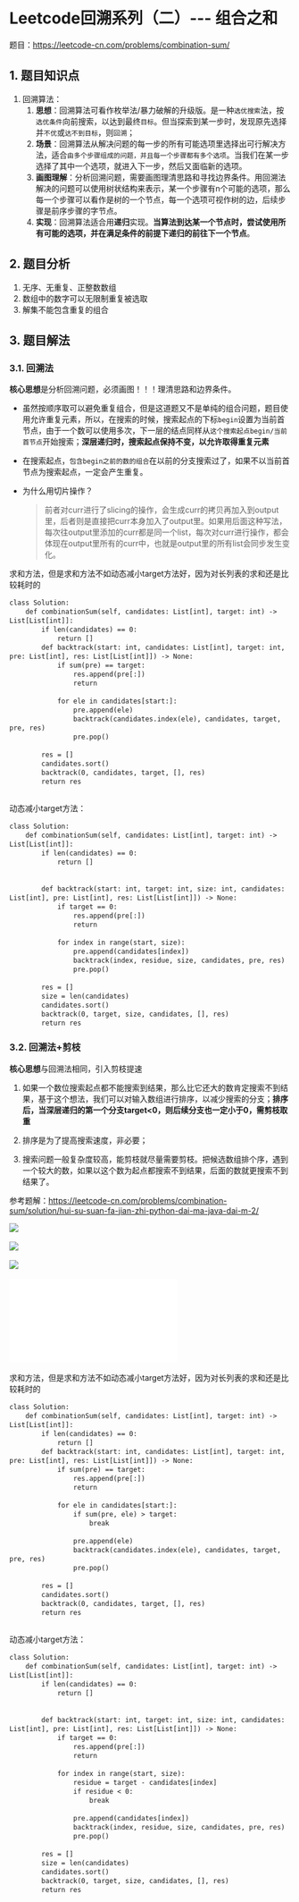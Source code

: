 <h1>Leetcode回溯系列（二）--- 组合之和</h1>

题目：<https://leetcode-cn.com/problems/combination-sum/>

<h2>1. 题目知识点</h2>

1. 回溯算法：
    1. **思想**：回溯算法可看作枚举法/暴力破解的升级版。是一种`选优搜索`法，按`选优条件`向前搜索，以达到最终`目标`。但当探索到某一步时，发现原先选择并`不优`或`达不到目标`，则`回溯`；
    2. **场景**：回溯算法从解决问题的每一步的所有可能选项里选择出可行解决方法，适合`由多个步骤组成的问题，并且每一个步骤都有多个选项`。当我们在某一步选择了其中一个选项，就进入下一步，然后又面临新的选项。
    3. **画图理解**：分析回溯问题，需要画图理清思路和寻找边界条件。用回溯法解决的问题可以使用树状结构来表示，某一个步骤有n个可能的选项，那么每一个步骤可以看作是树的一个节点，每一个选项可视作树的边，后续步骤是前序步骤的字节点。
    4. **实现**：回溯算法适合用**递归**实现。**当算法到达某一个节点时，尝试使用所有可能的选项，并在满足条件的前提下递归的前往下一个节点**。


<h2>2. 题目分析</h2>

1. 无序、无重复、正整数数组
2. 数组中的数字可以无限制重复被选取
3. 解集不能包含重复的组合

<h2>3. 题目解法</h2>

<h3>3.1. 回溯法</h3>

**核心思想**是分析回溯问题，必须画图！！！理清思路和边界条件。

+ 虽然按顺序取可以避免重复组合，但是这道题又不是单纯的组合问题，题目使用允许重复元素，所以，在搜索的时候，搜索起点的下标`begin`设置为当前首节点，由于一个数可以使用多次，下一层的结点同样从`这个搜索起点begin/当前首节点`开始搜索；**深层递归时，搜索起点保持不变，以允许取得重复元素**
+ 在搜索起点，`包含begin之前的数的组合`在以前的分支搜索过了，如果不以当前首节点为搜索起点，一定会产生重复。


+ 为什么用切片操作？

    > 前者对curr进行了slicing的操作，会生成curr的拷贝再加入到output里，后者则是直接把curr本身加入了output里。如果用后面这种写法，每次往output里添加的curr都是同一个list，每次对curr进行操作，都会体现在output里所有的curr中，也就是output里的所有list会同步发生变化。


求和方法，但是求和方法不如动态减小target方法好，因为对长列表的求和还是比较耗时的
    
```
class Solution:
    def combinationSum(self, candidates: List[int], target: int) -> List[List[int]]:
        if len(candidates) == 0:
            return []
        def backtrack(start: int, candidates: List[int], target: int, pre: List[int], res: List[List[int]]) -> None:
            if sum(pre) == target: 
                res.append(pre[:])
                return
            
            for ele in candidates[start:]:
                pre.append(ele)
                backtrack(candidates.index(ele), candidates, target, pre, res)
                pre.pop()
        
        res = []
        candidates.sort()
        backtrack(0, candidates, target, [], res)
        return res
            
```

动态减小target方法：

```
class Solution:
    def combinationSum(self, candidates: List[int], target: int) -> List[List[int]]:
        if len(candidates) == 0:
            return []
        

        def backtrack(start: int, target: int, size: int, candidates: List[int], pre: List[int], res: List[List[int]]) -> None:
            if target == 0:
                res.append(pre[:])
                return
            
            for index in range(start, size):                
                pre.append(candidates[index])
                backtrack(index, residue, size, candidates, pre, res)
                pre.pop()
        
        res = []
        size = len(candidates)
        candidates.sort()
        backtrack(0, target, size, candidates, [], res)
        return res
```



<h3>3.2. 回溯法+剪枝</h3>

**核心思想**与回溯法相同，引入剪枝提速
1. 如果一个数位搜索起点都不能搜索到结果，那么比它还大的数肯定搜索不到结果，基于这个想法，我们可以对输入数组进行排序，以减少搜索的分支；**排序后，当深层递归的第一个分支target<0，则后续分支也一定小于0，需剪枝取重**

2. 排序是为了提高搜索速度，非必要；

3. 搜索问题一般复杂度较高，能剪枝就尽量需要剪枝。把候选数组排个序，遇到一个较大的数，如果以这个数为起点都搜索不到结果，后面的数就更搜索不到结果了。

参考题解：<https://leetcode-cn.com/problems/combination-sum/solution/hui-su-suan-fa-jian-zhi-python-dai-ma-java-dai-m-2/>

![](https://pic.leetcode-cn.com/fe32ae9cee9ec8e2545d038d80a8da70d809eed01c153c6f0076801baab5010d-39-1.png)

![](https://pic.leetcode-cn.com/6e40e8001540f336dacbef4baa7710f31ca00a31ad286b7aa4109a13657d8960-39-2.png)

![](https://pic.leetcode-cn.com/ade93b4f0678b2b1385ad1362ff426ce0a5a800a5b0ae07dfb65f58677374559-39-3.png)

![-w5000](../media/lc0039-组合之和.pdf)



求和方法，但是求和方法不如动态减小target方法好，因为对长列表的求和还是比较耗时的

```
class Solution:
    def combinationSum(self, candidates: List[int], target: int) -> List[List[int]]:
        if len(candidates) == 0:
            return []
        def backtrack(start: int, candidates: List[int], target: int, pre: List[int], res: List[List[int]]) -> None:
            if sum(pre) == target: 
                res.append(pre[:])
                return
            
            for ele in candidates[start:]:
                if sum(pre, ele) > target:
                    break
                
                pre.append(ele)
                backtrack(candidates.index(ele), candidates, target, pre, res)
                pre.pop()
        
        res = []
        candidates.sort()
        backtrack(0, candidates, target, [], res)
        return res
            
```

动态减小target方法：

```
class Solution:
    def combinationSum(self, candidates: List[int], target: int) -> List[List[int]]:
        if len(candidates) == 0:
            return []
        

        def backtrack(start: int, target: int, size: int, candidates: List[int], pre: List[int], res: List[List[int]]) -> None:
            if target == 0:
                res.append(pre[:])
                return
            
            for index in range(start, size):
                residue = target - candidates[index]
                if residue < 0:
                    break
                
                pre.append(candidates[index])
                backtrack(index, residue, size, candidates, pre, res)
                pre.pop()
        
        res = []
        size = len(candidates)
        candidates.sort()
        backtrack(0, target, size, candidates, [], res)
        return res
```

